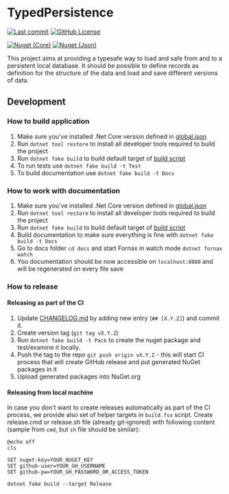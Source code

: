 # TypedPersistence

[![Last commit](https://img.shields.io/github/last-commit/NicoVIII/TypedPersistence?style=flat-square)](https://github.com/NicoVIII/TypedPersistence/commits)
[![GitHub License](https://img.shields.io/badge/license-MIT-blue.svg?style=flat-square)](LICENSE.txt)

[![Nuget (Core)](https://img.shields.io/nuget/v/NicoVIII.TypedPersistence.Core.svg?logo=nuget&label=Core&style=flat-square)](https://www.nuget.org/packages/NicoVIII.TypedPersistence.Core)
[![Nuget (Json)](https://img.shields.io/nuget/v/NicoVIII.TypedPersistence.Json.svg?logo=nuget&label=Json&style=flat-square)](https://www.nuget.org/packages/NicoVIII.TypedPersistence.Json)

This project aims at providing a typesafe way to load and safe from and to a persistent local database.
It should be possible to define records as definition for the structure of the data and load and save different versions of data.

## Development

### How to build application

1. Make sure you've installed .Net Core version defined in [global.json](global.json)
2. Run `dotnet tool restore` to install all developer tools required to build the project
3. Run `dotnet fake build` to build default target of [build script](build.fsx)
4. To run tests use `dotnet fake build -t Test`
5. To build documentation use `dotnet fake build -t Docs`

### How to work with documentation

1. Make sure you've installed .Net Core version defined in [global.json](global.json)
2. Run `dotnet tool restore` to install all developer tools required to build the project
3. Run `dotnet fake build` to build default target of [build script](build.fsx)
4. Build documentation to make sure everything is fine with `dotnet fake build -t Docs`
5. Go to docs folder `cd docs` and start Fornax in watch mode `dotnet fornax watch`
6. You documentation should be now accessible on `localhost:8080` and will be regenerated on every file save

### How to release

#### Releasing as part of the CI

1. Update [CHANGELOG.md](./CHANGELOG.md) by adding new entry (`## [X.Y.Z]`) and commit it.
2. Create version tag (`git tag vX.Y.Z`)
3. Run `dotnet fake build -t Pack` to create the nuget package and test/examine it locally.
4. Push the tag to the repo `git push origin vX.Y.Z` - this will start CI process that will create GitHub release and put generated NuGet packages in it
5. Upload generated packages into NuGet.org

#### Releasing from local machine

In case you don't want to create releases automatically as part of the CI process, we provide also set of helper targets in `build.fsx` script.
Create release.cmd or release.sh file (already git-ignored) with following content (sample from `cmd`, but `sh` file should be similar):

```
@echo off
cls

SET nuget-key=YOUR_NUGET_KEY
SET github-user=YOUR_GH_USERNAME
SET github-pw=YOUR_GH_PASSWORD_OR_ACCESS_TOKEN

dotnet fake build --target Release
```
